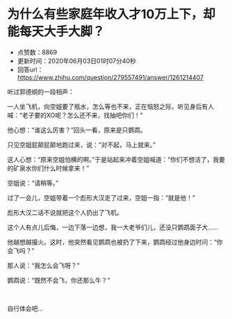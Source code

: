 # 为什么有些家庭年收入才10万上下，却能每天大手大脚？
- 点赞数：8869
- 更新时间：2020年06月03日01时07分40秒
- 回答url：https://www.zhihu.com/question/279557491/answer/1261214407
<body>
 <p data-pid="UOKI0ys8">听过郭德纲的一段相声：</p>
 <p data-pid="EAUp7ysA">一人坐飞机，向空姐要了瓶水，怎么等也不来，正在恼怒之际，听见身后有人喊：“老子要的XO呢？怎么还不来，找抽吧你们！”</p>
 <p data-pid="MikdCJ3y">他心想：“谁这么厉害？”回头一看，原来是只鹦鹉。</p>
 <p data-pid="sYumMbPt">只见空姐屁颠屁颠地跑过来，说：“对不起，马上就来。”</p>
 <p data-pid="7htJ56eM">这人心想：“原来空姐怕横的啊。”于是站起来冲着空姐喊道：“你们不想活了，我要的矿泉水你们什么时候拿来！”</p>
 <p data-pid="CH2fa8Wh">空姐说：“请稍等。”</p>
 <p data-pid="HMCvViCx">过了一会儿，空姐带着一个彪形大汉走了过来，空姐一指：“就是他！”</p>
 <p data-pid="iic585rj">彪形大汉二话不说就把这个人扔出了飞机。</p>
 <p data-pid="7dPoJlXy">这个人有点儿后悔，一边下落一边想，我一大老爷们儿，还没只鹦鹉面子大……</p>
 <p data-pid="STDn6YxC">他越想越撮火。这时，他突然看见鹦鹉也被扔了下来，鹦鹉经过他身边时问：“你会飞吗？”</p>
 <p data-pid="jZbPeWq8">那人说：“我怎么会飞呀？”</p>
 <p data-pid="I0qAsg1L">鹦鹉说：“既然不会飞，你还那么牛？”</p>
 <p class="ztext-empty-paragraph"><br></p>
 <p data-pid="mQOCVzYt">自行体会吧…</p>
 <p></p>
</body>